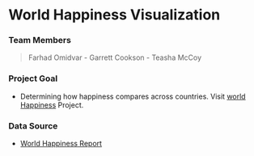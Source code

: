 # World Happiness Visualization

### Team Members
>Farhad Omidvar - Garrett Cookson - Teasha McCoy

### Project Goal
* Determining how happiness compares across countries.
Visit [world Happiness](https://world-happiness-visualization.herokuapp.com/) Project.

### Data Source
* [World Happiness Report](https://www.kaggle.com/unsdsn/world-happiness)
